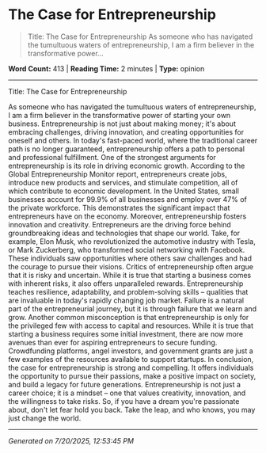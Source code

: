 # The Case for Entrepreneurship

> Title: The Case for Entrepreneurship As someone who has navigated the tumultuous waters of entrepreneurship, I am a firm believer in the transformative power...

**Word Count:** 413 | **Reading Time:** 2 minutes | **Type:** opinion

---

Title: The Case for Entrepreneurship

As someone who has navigated the tumultuous waters of entrepreneurship, I am a firm believer in the transformative power of starting your own business. Entrepreneurship is not just about making money; it's about embracing challenges, driving innovation, and creating opportunities for oneself and others. In today's fast-paced world, where the traditional career path is no longer guaranteed, entrepreneurship offers a path to personal and professional fulfillment. One of the strongest arguments for entrepreneurship is its role in driving economic growth. According to the Global Entrepreneurship Monitor report, entrepreneurs create jobs, introduce new products and services, and stimulate competition, all of which contribute to economic development. In the United States, small businesses account for 99.9% of all businesses and employ over 47% of the private workforce. This demonstrates the significant impact that entrepreneurs have on the economy. Moreover, entrepreneurship fosters innovation and creativity. Entrepreneurs are the driving force behind groundbreaking ideas and technologies that shape our world. Take, for example, Elon Musk, who revolutionized the automotive industry with Tesla, or Mark Zuckerberg, who transformed social networking with Facebook. These individuals saw opportunities where others saw challenges and had the courage to pursue their visions. Critics of entrepreneurship often argue that it is risky and uncertain. While it is true that starting a business comes with inherent risks, it also offers unparalleled rewards. Entrepreneurship teaches resilience, adaptability, and problem-solving skills – qualities that are invaluable in today's rapidly changing job market. Failure is a natural part of the entrepreneurial journey, but it is through failure that we learn and grow. Another common misconception is that entrepreneurship is only for the privileged few with access to capital and resources. While it is true that starting a business requires some initial investment, there are now more avenues than ever for aspiring entrepreneurs to secure funding. Crowdfunding platforms, angel investors, and government grants are just a few examples of the resources available to support startups. In conclusion, the case for entrepreneurship is strong and compelling. It offers individuals the opportunity to pursue their passions, make a positive impact on society, and build a legacy for future generations. Entrepreneurship is not just a career choice; it is a mindset – one that values creativity, innovation, and the willingness to take risks. So, if you have a dream you're passionate about, don't let fear hold you back. Take the leap, and who knows, you may just change the world.

---

*Generated on 7/20/2025, 12:53:45 PM*
